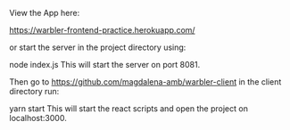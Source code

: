 View the App here: 

https://warbler-frontend-practice.herokuapp.com/

or start the server in the project directory using:

node index.js
This will start the server on port 8081.

Then go to https://github.com/magdalena-amb/warbler-client
in the client directory run:

yarn start
This will start the react scripts and open the project on localhost:3000.

